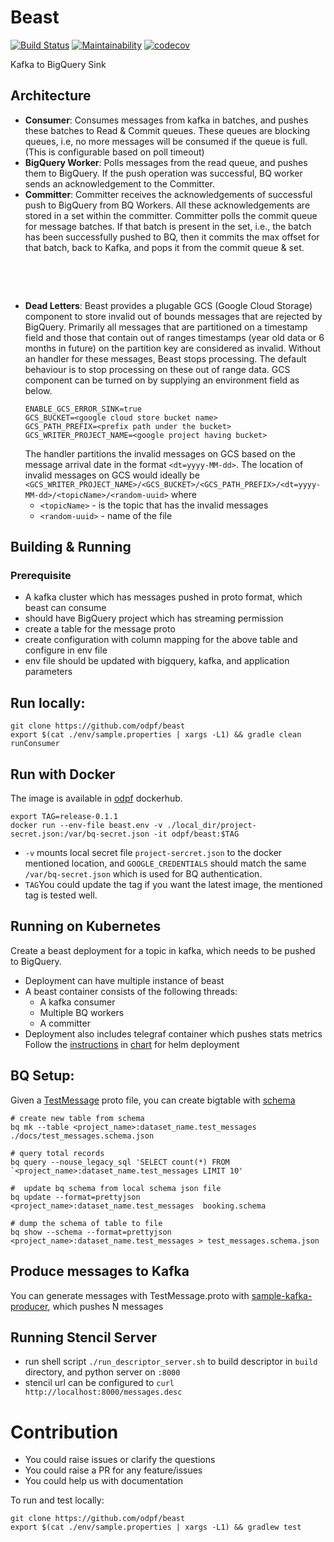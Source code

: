 # Beast

[![Build Status](https://travis-ci.org/gojek/beast.svg?branch=master)](https://travis-ci.org/gojek/beast)
[![Maintainability](https://api.codeclimate.com/v1/badges/6e6cd8a9d75346b3e9e2/maintainability)](https://codeclimate.com/github/gojekfarm/beast/maintainability)
[![codecov](https://codecov.io/gh/gojek/beast/branch/master/graph/badge.svg)](https://codecov.io/gh/gojek/beast)

Kafka to BigQuery Sink

## Architecture

* **Consumer**:
    Consumes messages from kafka in batches, and pushes these batches to Read & Commit queues. These queues are blocking queues, i.e, no more messages will be consumed if the queue is full. (This is configurable based on poll timeout)
* **BigQuery Worker**:
    Polls messages from the read queue, and pushes them to BigQuery. If the push operation was successful, BQ worker sends an acknowledgement to the Committer.
* **Committer**:
    Committer receives the acknowledgements of successful push to BigQuery from BQ Workers. All these acknowledgements are stored in a set within the committer. Committer polls the commit queue for message batches. If that batch is present in the set, i.e., the batch has been successfully pushed to BQ, then it commits the max offset for that batch, back to Kafka, and pops it from the commit queue & set.

<br><div style="text-align:center;width: 90%; margin:auto;"><img src="docs/images/architecture.png" alt=""></div><br>

* **Dead Letters**:
    Beast provides a plugable GCS (Google Cloud Storage) component to store invalid out of bounds messages that are rejected by BigQuery. Primarily all messages that are partitioned on a timestamp field and those that contain out of ranges timestamps (year old data or 6 months in future) on the partition key are considered as invalid. Without an handler for these messages, Beast stops processing. The default behaviour is to stop processing on these out of range data. GCS component can be turned on by supplying an environment field as below.
    ```
    ENABLE_GCS_ERROR_SINK=true
    GCS_BUCKET=<google cloud store bucket name>
    GCS_PATH_PREFIX=<prefix path under the bucket>
    GCS_WRITER_PROJECT_NAME=<google project having bucket>
    ```
    The handler partitions the invalid messages on GCS based on the message arrival date in the format `<dt=yyyy-MM-dd>`. The location of invalid messages on GCS would ideally be `<GCS_WRITER_PROJECT_NAME>/<GCS_BUCKET>/<GCS_PATH_PREFIX>/<dt=yyyy-MM-dd>/<topicName>/<random-uuid>` where
    - `<topicName>` - is the topic that has the invalid messages
    - `<random-uuid>` - name of the file

## Building & Running

### Prerequisite
* A kafka cluster which has messages pushed in proto format, which beast can consume
* should have BigQuery project which has streaming permission
* create a table for the message proto
* create configuration with column mapping for the above table and configure in env file
* env file should be updated with bigquery, kafka, and application parameters

## Run locally:
```
git clone https://github.com/odpf/beast
export $(cat ./env/sample.properties | xargs -L1) && gradle clean runConsumer
```

## Run with Docker
The image is available in [odpf](https://hub.docker.com/r/odpf/beast) dockerhub.

```
export TAG=release-0.1.1
docker run --env-file beast.env -v ./local_dir/project-secret.json:/var/bq-secret.json -it odpf/beast:$TAG
```
* `-v` mounts local secret file `project-sercret.json` to the docker mentioned location, and `GOOGLE_CREDENTIALS` should match the same `/var/bq-secret.json` which is used for BQ authentication.
* `TAG`You could update the tag if you want the latest image, the mentioned tag is tested well.

## Running on Kubernetes

Create a beast deployment for a topic in kafka, which needs to be pushed to BigQuery.
* Deployment can have multiple instance of beast
* A beast container consists of the following threads:
  - A kafka consumer
  - Multiple BQ workers
  - A committer
* Deployment also includes telegraf container which pushes stats metrics
Follow the [instructions](https://github.com/gojektech/charts/tree/master/incubator/beast) in [chart](https://github.com/gojektech/charts) for helm deployment

## BQ Setup:
Given a [TestMessage](./src/test/proto/TestMessage.proto) proto file, you can create bigtable with [schema](./docs/test_messages.schema.json)
```
# create new table from schema
bq mk --table <project_name>:dataset_name.test_messages ./docs/test_messages.schema.json

# query total records
bq query --nouse_legacy_sql 'SELECT count(*) FROM `<project_name>:dataset_name.test_messages LIMIT 10'

#  update bq schema from local schema json file
bq update --format=prettyjson <project_name>:dataset_name.test_messages  booking.schema

# dump the schema of table to file
bq show --schema --format=prettyjson <project_name>:dataset_name.test_messages > test_messages.schema.json
```

## Produce messages to Kafka
You can generate messages with TestMessage.proto with [sample-kafka-producer](https://github.com/gojekfarm/sample-kafka-producer), which pushes N messages

## Running Stencil Server
* run shell script `./run_descriptor_server.sh` to build descriptor in `build` directory, and python server on `:8000`
* stencil url can be configured to `curl http://localhost:8000/messages.desc`


# Contribution

* You could raise issues or clarify the questions
* You could raise a PR for any feature/issues
* You could help us with documentation

To run and test locally:
```
git clone https://github.com/odpf/beast
export $(cat ./env/sample.properties | xargs -L1) && gradlew test
```


